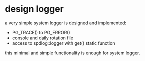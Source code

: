 # design logger

a very simple system logger is designed and implemented:
- PG_TRACE() to PG_ERROR()
- console and daily rotation file 
- access to spdlog::logger with get() static function

this minimal and simple functionality is enough for system logger. 

